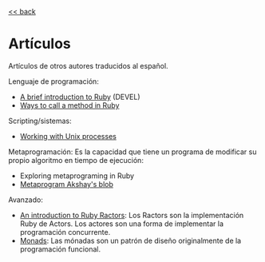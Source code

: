 [<< back](../../README.md)

# Artículos

Artículos de otros autores traducidos al español.

Lenguaje de programación:
* [A brief introduction to Ruby](a_brief_introduction_to_ruby/README.md) (DEVEL)
* [Ways to call a method in Ruby](ways_to_call_a_method_in_ruby.md)

Scripting/sistemas:
* [Working with Unix processes](working_with_unix_processes/README.md)

Metaprogramación: Es la capacidad que tiene un programa de modificar su propio algoritmo en tiempo de ejecución:
* Exploring metaprograming in Ruby
* [Metaprogram Akshay's blob](metaprogram_akshay_blog.md)

Avanzado:
* [An introduction to Ruby Ractors](an_introduction_to_ruby_ractors/README.md): Los Ractors son la implementación Ruby de Actors. Los actores son una forma de implementar la programación concurrente.
* [Monads](monads/monads_in_ruby.md): Las mónadas son un patrón de diseño originalmente de la programación funcional.

